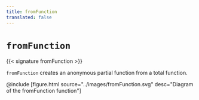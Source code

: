 ```yaml
---
title: fromFunction
translated: false
---
```


# `fromFunction`

{{< signature fromFunction >}}

`fromFunction` creates an anonymous partial function from a total function.

@include [figure.html source="../images/fromFunction.svg" desc="Diagram of the fromFunction function"]
